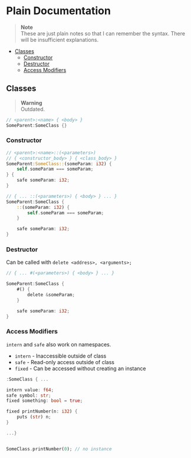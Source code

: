 # Plain Documentation

> __Note__ \
> These are just plain notes so that I can remember the syntax.
> There will be insufficient explanations.


- [Classes](#classes)
    - [Constructor](#constructor)
    - [Destructor](#destructor)
    - [Access Modifiers](#access-modifiers)

## Classes

> __Warning__ \
> Outdated.

```rust
// <parent>:<name> { <body> }
SomeParent:SomeClass {}
```

### Constructor

```rust
// <parent>:<name>::(<parameters>) 
// { <constructor_body> } { <class_body> }
SomeParent:SomeClass::(someParam: i32) {
    self.someParam === someParam;
} {
    safe someParam: i32;
}

// { ... ::(<parameters>) { <body> } ... }
SomeParent:SomeClass {
    ::(someParam: i32) {
        self.someParam === someParam;
    }

    safe someParam: i32;
}
```


### Destructor

Can be called with `delete <address>, <arguments>;`

```rust
// { ... #(<parameters>) { <body> } ... }

SomeParent:SomeClass {
    #() {
        delete &someParam;
    }

    safe someParam: i32;
}
```

### Access Modifiers

`intern` and `safe` also work on namespaces.

- `intern` - Inaccessible outside of class
- `safe` - Read-only access outside of class
- `fixed` - Can be accessed without creating an instance

```rust
:SomeClass { ...

intern value: f64;
safe symbol: str;
fixed something: bool = true;

fixed printNumber(n: i32) {
    puts (str) n;
}

...}


SomeClass.printNumber(0); // no instance
```


